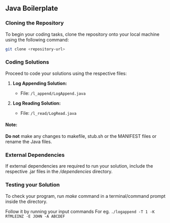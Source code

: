 ## Java Boilerplate

### Cloning the Repository

To begin your coding tasks, clone the repository onto your local machine using the following command:

```bash
git clone <repository-url>
```

### Coding Solutions
Proceed to code your solutions using the respective files:
1. **Log Appending Solution:**
   - File: `/l_append/LogAppend.java`

2. **Log Reading Solution:**
   - File: `/l_read/LogRead.java`
#### Note:
**Do not** make any changes to makefile, stub.sh or the MANIFEST files or rename the Java files.

### External Dependencies
If external dependencies are required to run your solution, include the respective .jar files in the */dependencies*
   directory.

### Testing your Solution
To check your program, run *make* command in a terminal/command prompt inside the directory.

Follow it by running your input commands For eg. 
```./logappend -T 1 -K RTMLEINZ -E JOHN -A ABCDEF```
